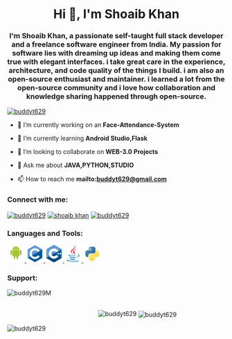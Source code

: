 <h1 align="center">Hi 👋, I'm Shoaib Khan</h1>
<h3 align="center"> I'm Shoaib Khan, a passionate self-taught full stack developer and a freelance software engineer from India. My passion for software lies with dreaming up ideas and making them come true with elegant interfaces. i take great care in the experience, architecture, and code quality of the things I build. i am also an open-source enthusiast and maintainer. i learned a lot from the open-source community and i love how collaboration and knowledge sharing happened through open-source.</h3>

<p align="left"> <a href="https://twitter.com/buddyt629" target="blank"><img src="https://img.shields.io/twitter/follow/buddyt629?logo=twitter&style=for-the-badge" alt="buddyt629" /></a> </p>

- 🔭 I’m currently working on an **Face-Attendance-System**

- 🌱 I’m currently learning **Android Studio,Flask**

- 👯 I’m looking to collaborate on **WEB-3.0 Projects**

- 💬 Ask me about **JAVA,PYTHON,STUDIO**

- 📫 How to reach me **mailto:buddyt629@gmail.com**

<h3 align="left">Connect with me:</h3>
<p align="left">
<a href="https://twitter.com/buddyt629" target="blank"><img align="center" src="https://raw.githubusercontent.com/rahuldkjain/github-profile-readme-generator/master/src/images/icons/Social/twitter.svg" alt="buddyt629" height="30" width="40" /></a>
<a href="https://linkedin.com/in/shoaib khan" target="blank"><img align="center" src="https://raw.githubusercontent.com/rahuldkjain/github-profile-readme-generator/master/src/images/icons/Social/linked-in-alt.svg" alt="shoaib khan" height="30" width="40" /></a>
<a href="https://www.leetcode.com/buddyt629" target="blank"><img align="center" src="https://raw.githubusercontent.com/rahuldkjain/github-profile-readme-generator/master/src/images/icons/Social/leet-code.svg" alt="buddyt629" height="30" width="40" /></a>
</p>

<h3 align="left">Languages and Tools:</h3>
<p align="left"> <a href="https://developer.android.com" target="_blank" rel="noreferrer"> <img src="https://raw.githubusercontent.com/devicons/devicon/master/icons/android/android-original-wordmark.svg" alt="android" width="40" height="40"/> </a> <a href="https://www.cprogramming.com/" target="_blank" rel="noreferrer"> <img src="https://raw.githubusercontent.com/devicons/devicon/master/icons/c/c-original.svg" alt="c" width="40" height="40"/> </a> <a href="https://www.w3schools.com/cpp/" target="_blank" rel="noreferrer"> <img src="https://raw.githubusercontent.com/devicons/devicon/master/icons/cplusplus/cplusplus-original.svg" alt="cplusplus" width="40" height="40"/> </a> <a href="https://www.java.com" target="_blank" rel="noreferrer"> <img src="https://raw.githubusercontent.com/devicons/devicon/master/icons/java/java-original.svg" alt="java" width="40" height="40"/> </a> <a href="https://www.python.org" target="_blank" rel="noreferrer"> <img src="https://raw.githubusercontent.com/devicons/devicon/master/icons/python/python-original.svg" alt="python" width="40" height="40"/> </a> </p>

<h3 align="left">Support:</h3>
<p><a href="https://www.buymeacoffee.com/buddyt629M"> <img align="left" src="https://cdn.buymeacoffee.com/buttons/v2/default-yellow.png" height="50" width="210" alt="buddyt629M" /></a></p><br><br>

<p><img align="left" src="https://github-readme-stats.vercel.app/api/top-langs?username=buddyt629&show_icons=true&locale=en&layout=compact" alt="buddyt629" /></p>

<p>&nbsp;<img align="center" src="https://github-readme-stats.vercel.app/api?username=buddyt629&show_icons=true&locale=en" alt="buddyt629" /></p>

<p><img align="center" src="https://github-readme-streak-stats.herokuapp.com/?user=buddyt629&" alt="buddyt629" /></p>
